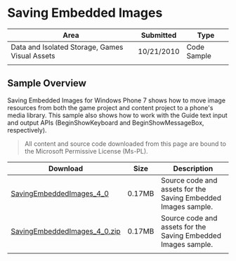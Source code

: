# Saving Embedded Images

|Area|Submitted|Type|
|-|-|-|
Data and Isolated Storage, Games Visual Assets|10/21/2010|Code Sample
||||

## Sample Overview

Saving Embedded Images for Windows Phone 7 shows how to move image resources from both the game project and content project to a phone's media library. This sample also shows how to work with the Guide text input and output APIs (BeginShowKeyboard and BeginShowMessageBox, respectively).

> All content and source code downloaded from this page are bound to the Microsoft Permissive License (Ms-PL).

Download | Size | Description
---|---|---|
[SavingEmbeddedImages_4_0](https://github.com/simondarksidej/XNAGameStudio/tree/archive/Samples/SavingEmbeddedImages_4_0) | 0.17MB | Source code and assets for the Saving Embedded Images sample.
[SavingEmbeddedImages_4_0.zip](https://github.com/simondarksidej/XNAGameStudioZips/raw/zips/SavingEmbeddedImages_4_0.zip) | 0.17MB | Source code and assets for the Saving Embedded Images sample.
||||
